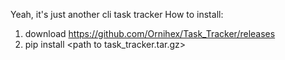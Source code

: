 Yeah, it's just another cli task tracker 
How to install:
1) download https://github.com/Ornihex/Task_Tracker/releases
2) pip install \<path to task_tracker.tar.gz>
